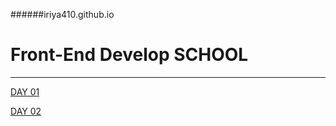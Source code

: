 ######iriya410.github.io

# Front-End Develop SCHOOL

------

[DAY 01](./DL/DAY01/README.md)

[DAY 02](./DL/DAY02/README.md)

